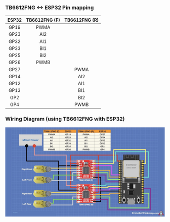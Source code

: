 ### TB6612FNG <-> ESP32 Pin mapping
| ESP32 | TB6612FNG (F) | TB6612FNG (R) |
| :---: | :-----------: | :-----------: |
| GP19  |     PWMA      |               |
| GP23  |      AI2      |               |
| GP32  |      AI1      |               |
| GP33  |      BI1      |               |
| GP25  |      BI2      |               |
| GP26  |     PWMB      |               |
| GP27  |               |     PWMA      |
| GP14  |               |      AI2      |
| GP12  |               |      AI1      |
| GP13  |               |      BI1      |
|  GP2  |               |      BI2      |
|  GP4  |               |     PWMB      |


### Wiring Diagram (using TB6612FNG with ESP32)
![wiring](../images/wiring.jpeg)